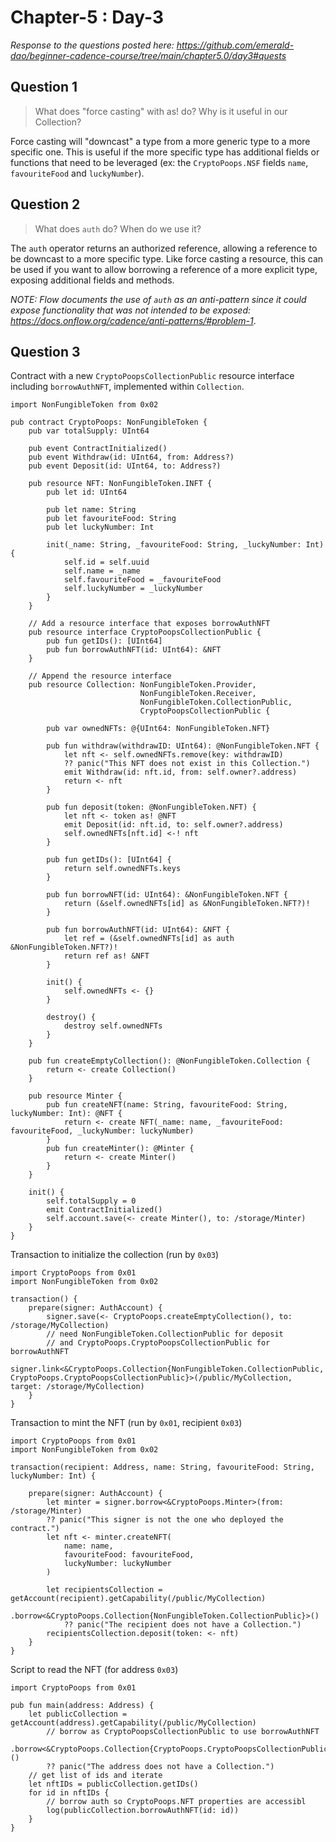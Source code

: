 # Chapter-5 : Day-3

*Response to the questions posted here: https://github.com/emerald-dao/beginner-cadence-course/tree/main/chapter5.0/day3#quests*

## Question 1

> What does "force casting" with as! do? Why is it useful in our Collection?

Force casting will "downcast" a type from a more generic type to a more specific one.  This is useful if the more specific type has additional fields or functions that need to be leveraged (ex: the `CryptoPoops.NSF` fields `name`, `favouriteFood` and `luckyNumber`).

## Question 2

> What does `auth` do? When do we use it?

The `auth` operator returns an authorized reference, allowing a reference to be downcast to a more specific type.  Like force casting a resource, this can be used if you want to allow borrowing a reference of a more explicit type, exposing additional fields and methods.

*NOTE: Flow documents the use of `auth` as an anti-pattern since it could expose functionality that was not intended to be exposed: https://docs.onflow.org/cadence/anti-patterns/#problem-1*.

## Question 3

Contract with a new `CryptoPoopsCollectionPublic` resource interface including `borrowAuthNFT`, implemented within `Collection`.

```cadence
import NonFungibleToken from 0x02

pub contract CryptoPoops: NonFungibleToken {
    pub var totalSupply: UInt64

    pub event ContractInitialized()
    pub event Withdraw(id: UInt64, from: Address?)
    pub event Deposit(id: UInt64, to: Address?)

    pub resource NFT: NonFungibleToken.INFT {
        pub let id: UInt64

        pub let name: String
        pub let favouriteFood: String
        pub let luckyNumber: Int

        init(_name: String, _favouriteFood: String, _luckyNumber: Int) {
            self.id = self.uuid
            self.name = _name
            self.favouriteFood = _favouriteFood
            self.luckyNumber = _luckyNumber
        }
    }

    // Add a resource interface that exposes borrowAuthNFT
    pub resource interface CryptoPoopsCollectionPublic {
        pub fun getIDs(): [UInt64]
        pub fun borrowAuthNFT(id: UInt64): &NFT
    }

    // Append the resource interface
    pub resource Collection: NonFungibleToken.Provider,
                             NonFungibleToken.Receiver,
                             NonFungibleToken.CollectionPublic,
                             CryptoPoopsCollectionPublic {

        pub var ownedNFTs: @{UInt64: NonFungibleToken.NFT}

        pub fun withdraw(withdrawID: UInt64): @NonFungibleToken.NFT {
            let nft <- self.ownedNFTs.remove(key: withdrawID)
            ?? panic("This NFT does not exist in this Collection.")
            emit Withdraw(id: nft.id, from: self.owner?.address)
            return <- nft
        }

        pub fun deposit(token: @NonFungibleToken.NFT) {
            let nft <- token as! @NFT
            emit Deposit(id: nft.id, to: self.owner?.address)
            self.ownedNFTs[nft.id] <-! nft
        }

        pub fun getIDs(): [UInt64] {
            return self.ownedNFTs.keys
        }

        pub fun borrowNFT(id: UInt64): &NonFungibleToken.NFT {
            return (&self.ownedNFTs[id] as &NonFungibleToken.NFT?)!
        }

        pub fun borrowAuthNFT(id: UInt64): &NFT {
            let ref = (&self.ownedNFTs[id] as auth &NonFungibleToken.NFT?)!
            return ref as! &NFT
        }

        init() {
            self.ownedNFTs <- {}
        }

        destroy() {
            destroy self.ownedNFTs
        }
    }

    pub fun createEmptyCollection(): @NonFungibleToken.Collection {
        return <- create Collection()
    }

    pub resource Minter {
        pub fun createNFT(name: String, favouriteFood: String, luckyNumber: Int): @NFT {
            return <- create NFT(_name: name, _favouriteFood: favouriteFood, _luckyNumber: luckyNumber)
        }
        pub fun createMinter(): @Minter {
            return <- create Minter()
        }
    }

    init() {
        self.totalSupply = 0
        emit ContractInitialized()
        self.account.save(<- create Minter(), to: /storage/Minter)
    }
}
```

Transaction to initialize the collection (run by `0x03`)

```cadence
import CryptoPoops from 0x01
import NonFungibleToken from 0x02

transaction() {
    prepare(signer: AuthAccount) {
        signer.save(<- CryptoPoops.createEmptyCollection(), to: /storage/MyCollection)
        // need NonFungibleToken.CollectionPublic for deposit
        // and CryptoPoops.CryptoPoopsCollectionPublic for borrowAuthNFT
        signer.link<&CryptoPoops.Collection{NonFungibleToken.CollectionPublic, CryptoPoops.CryptoPoopsCollectionPublic}>(/public/MyCollection, target: /storage/MyCollection)
    }
}
```

Transaction to mint the NFT (run by `0x01`, recipient `0x03`)

```cadence
import CryptoPoops from 0x01
import NonFungibleToken from 0x02

transaction(recipient: Address, name: String, favouriteFood: String, luckyNumber: Int) {

    prepare(signer: AuthAccount) {
        let minter = signer.borrow<&CryptoPoops.Minter>(from: /storage/Minter)
        ?? panic("This signer is not the one who deployed the contract.")
        let nft <- minter.createNFT(
            name: name,
            favouriteFood: favouriteFood,
            luckyNumber: luckyNumber
        )

        let recipientsCollection = getAccount(recipient).getCapability(/public/MyCollection)
            .borrow<&CryptoPoops.Collection{NonFungibleToken.CollectionPublic}>()
            ?? panic("The recipient does not have a Collection.")
        recipientsCollection.deposit(token: <- nft)
    }
}
```

Script to read the NFT (for address `0x03`)

```cadence
import CryptoPoops from 0x01

pub fun main(address: Address) {
    let publicCollection = getAccount(address).getCapability(/public/MyCollection)
        // borrow as CryptoPoopsCollectionPublic to use borrowAuthNFT
        .borrow<&CryptoPoops.Collection{CryptoPoops.CryptoPoopsCollectionPublic}>()
        ?? panic("The address does not have a Collection.")
    // get list of ids and iterate
    let nftIDs = publicCollection.getIDs()
    for id in nftIDs {
        // borrow auth so CryptoPoops.NFT properties are accessibl
        log(publicCollection.borrowAuthNFT(id: id))
    }
}
```
